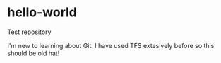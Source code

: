 # hello-world
Test repository

I'm new to learning about Git.  I have used TFS extesively before so this should be old hat!
